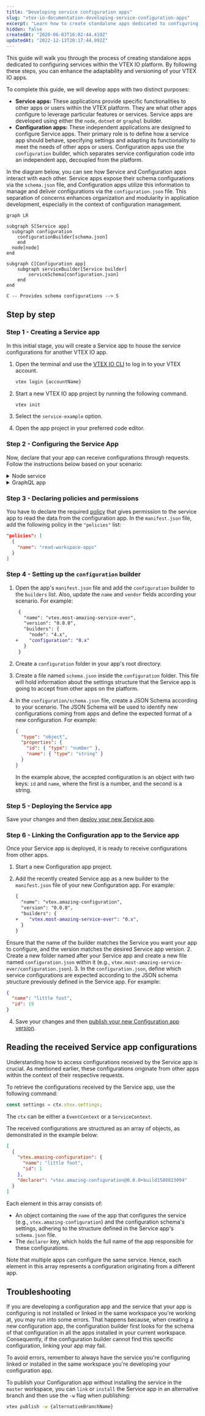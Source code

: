 ```yaml
---
title: "Developing service configuration apps"
slug: "vtex-io-documentation-developing-service-configuration-apps"
excerpt: "Learn how to create standalone apps dedicated to configuring services within the VTEX IO platform."
hidden: false
createdAt: "2020-06-03T16:02:44.410Z"
updatedAt: "2022-12-13T20:17:44.992Z"
---
```


This guide will walk you through the process of creating standalone apps dedicated to configuring services within the VTEX IO platform. By following these steps, you can enhance the adaptability and versioning of your VTEX IO apps.

To complete this guide, we will develop apps with two distinct purposes:

- **Service apps:** These applications provide specific functionalities to other apps or users within the VTEX platform. They are what other apps configure to leverage particular features or services. Service apps are developed using either the `node`, `dotnet` or `graphql` builder.
- **Configuration apps:** These independent applications are designed to configure Service apps. Their primary role is to define how a service app should behave, specifying settings and adapting its functionality to meet the needs of other apps or users. Configuration apps use the `configuration` builder, which separates service configuration code into an independent app, decoupled from the platform.

In the diagram below, you can see how Service and Configuration apps interact with each other. Service apps expose their schema configurations via the `schema.json` file, and Configuration apps utilize this information to manage and deliver configurations via the `configuration.json` file. This separation of concerns enhances organization and modularity in application development, especially in the context of configuration management.

```mermaid
graph LR

subgraph S[Service app]
  subgraph configuration
    configurationBuilder[schema.json]
    end
  node[node]
end

subgraph C[Configuration app]
    subgraph serviceBuilder[Service builder]
        serviceSchema[configuration.json]
    end
end

C -- Provides schema configurations --> S
```

## Step by step

### Step 1 - Creating a Service app

In this initial stage, you will create a Service app to house the service configurations for another VTEX IO app.

1. Open the terminal and use the [VTEX IO CLI](https://developers.vtex.com/docs/guides/vtex-io-documentation-vtex-io-cli-installation-and-command-reference/) to log in to your VTEX account.

   ```sh
   vtex login {accountName}
   ```

2. Start a new VTEX IO app project by running the following command.

   ```sh
   vtex init
   ```

3. Select the `service-example` option.
4. Open the app project in your preferred code editor.

### Step 2 - Configuring the Service App

Now, declare that your app can receive configurations through requests. Follow the instructions below based on your scenario:

<details>
<summary>Node service</summary>

In the `node/service.json` file, add `"settingsType": "workspace"` to define which routes will be able to receive configurations through requests. For example:

```json
"routes": {
  "status": {
    "path": "/_v/status/:code",
    "public": true,
    "settingsType": "workspace"
  },
}
```

It is also possible to define your configurations through event listening. In this case, you should add in the `node/service.json` file something similar to the example below, replacing the values according to your needs:

```json
"events": {
  "eventHandler": {
    "sender": "appEmittingTheEvent",
    "keys": ["topic"],
    "settingsType": "workspace"
  },
}
```

</details>

<details>
<summary>GraphQL app</summary>

If you are developing a GraphQL app, add the `@settings` directive to all queries that can receive configurations.

A [GraphQL Directive](https://graphql.org/learn/queries/#directives) is a way of changing how the query will be performed. When you add the `settings` directive, the system knows it must search for configurations for that service. Under the hood, this directive is including one extra step to the query, which is responsible for finding all the configurations and adding them to the context.

Take the [`graphql-example`](https://github.com/vtex-apps/graphql-example) app as an example. In this app's root directory, you'll see the following file `grapqhl/schema.graphql`. Now, if you open it and add the `@settings` directive to the query `book`, you'll have something like:

```diff
 type Query {
-    book(id: ID!): Book
+    book(id: ID!): Book @settings(settingsType: "workspace")
 }

+ @settings(settingsType: "workspace")
```

</details>

### Step 3 - Declaring policies and permissions

You have to declare the required [policy](https://developers.vtex.com/docs/guides/vtex-io-documentation-policies) that gives permission to the service app to read the data from the configuration app. In the `manifest.json` file, add the following policy in the `"policies"` list:

```json
"policies": [
  {
    "name": "read-workspace-apps"
  }
]
```

### Step 4 - Setting up the `configuration` builder

1. Open the app's `manifest.json` file and add the `configuration` builder to the `builders` list. Also, update the `name` and `vendor` fields according your scenario. For example:

   ```diff
    {
      "name": "vtex.most-amazing-service-ever",
      "version": "0.0.0",
      "builders": {
        "node": "4.x",
   +    "configuration": "0.x"
      }
    }
   ```

2. Create a `configuration` folder in your app's root directory.
3. Create a file named `schema.json` inside the `configuration` folder. This file will hold information about the settings structure that the Service app is going to accept from other apps on the platform.
4. In the `configuration/schema.json` file, create a JSON Schema according to your scenario. The JSON Schema will be used to identify new configurations coming from apps and define the expected format of a new configuration. For example:

   ```json
   {
     "type": "object",
     "properties": {
       "id": { "type": "number" },
       "name": { "type": "string" }
     }
   }
   ```

   In the example above, the accepted configuration is an object with two keys: `id` and `name`, where the first is a number, and the second is a string.

### Step 5 - Deploying the Service app

Save your changes and then [deploy your new Service app](https://developers.vtex.com/docs/guides/vtex-io-documentation-making-your-new-app-version-publicly-available).

### Step 6 - Linking the Configuration app to the Service app

Once your Service app is deployed, it is ready to receive configurations from other apps.

1. Start a new Configuration app project.
2. Add the recently created Service app as a new builder to the `manifest.json` file of your new Configuration app. For example:

   ```diff
   {
     "name": "vtex.amazing-configuration",
     "version": "0.0.0",
     "builders": {
   +    "vtex.most-amazing-service-ever": "0.x",
     }
   }
   ```

  Ensure that the name of the builder matches the Service you want your app to configure, and the version matches the desired Service app version.
2. Create a new folder named after your Service app and create a new file named `configuration.json` within it (e.g., `vtex.most-amazing-service-ever/configuration.json`).
3. In the `configuration.json`, define which service configurations are expected according to the JSON schema structure previously defined in the Service app. For example:

   ```json
   {
     "name": "little foot",
     "id": 19
   }
   ```

4. Save your changes and then [publish your new Configuration app version](https://developers.vtex.com/docs/guides/vtex-io-documentation-publishing-an-app/).

## Reading the received Service app configurations

Understanding how to access configurations received by the Service app is crucial. As mentioned earlier, these configurations originate from other apps within the context of their respective requests.

To retrieve the configurations received by the Service app, use the following command:

```js
const settings = ctx.vtex.settings;
```

The `ctx` can be either a `EventContext` or a `ServiceContext`.

The received configurations are structured as an array of objects, as demonstrated in the example below:

```json
[
  {
    "vtex.amazing-configuration": {
      "name": "little foot",
      "id": 1
    },
    "declarer": "vtex.amazing-configuration@0.0.0+build1580823094"
  }
]
```

Each element in this array consists of:

- An object containing the `name` of the app that configures the service (e.g., `vtex.amazing-configuration`) and the configuration schema's settings, adhering to the structure defined in the Service app's `schema.json` file.
- The `declarer` key, which holds the full name of the app responsible for these configurations.

Note that multiple apps can configure the same service. Hence, each element in this array represents a configuration originating from a different app.

## Troubleshooting

If you are developing a configuration app and the service that your app is configuring is not installed or linked in the same workspace you're working at, you may run into some errors. That happens because, when creating a new configuration app, the configuration builder first looks for the schema of that configuration in all the apps installed in your current workspace. Consequently, if the configuration builder cannot find this specific configuration, linking your app may fail.

To avoid errors, remember to always have the service you're configuring linked or installed in the same workspace you're developing your configuration app.

To publish your Configuration app without installing the service in the `master` workspace, you can `link` or `install` the Service app in an alternative branch and then use the `-w` flag when publishing:

```sh
vtex publish -w {alternativeBranchName}
```
